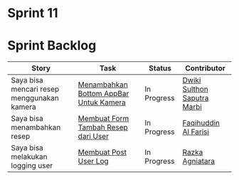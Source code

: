 # Sprint 11

# Sprint Backlog
Story | Task | Status| Contributor
--- | --- | --- | ---
Saya bisa mencari resep menggunakan kamera | [Menambahkan Bottom AppBar Untuk Kamera](https://github.com/dwikimarbi/Mobcom/issues/50) | In Progress | [Dwiki Sulthon Saputra Marbi](https://github.com/dwikimarbi)
Saya bisa menambahkan resep | [Membuat Form Tambah Resep dari User](https://github.com/dwikimarbi/Mobcom/issues/48) | In Progress | [Faqihuddin Al Farisi](https://github.com/falfisme)
Saya bisa melakukan logging user | [Membuat Post User Log](https://github.com/dwikimarbi/Mobcom/issues/49) | In Progress | [Razka Agniatara](https://github.com/Razka173)
